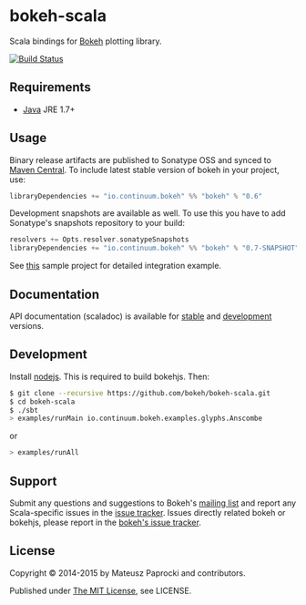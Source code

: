 # bokeh-scala

Scala bindings for [Bokeh][bokeh] plotting library.

[![Build Status][travis]](https://travis-ci.org/bokeh/bokeh-scala)

## Requirements

* [Java](http://wwww.java.com) JRE 1.7+

## Usage

Binary release artifacts are published to Sonatype OSS and synced to [Maven
Central][central]. To include latest stable version of bokeh in your project,
use:

```scala
libraryDependencies += "io.continuum.bokeh" %% "bokeh" % "0.6"
```

Development snapshots are available as well. To use this you have to add
Sonatype's snapshots repository to your build:

```scala
resolvers += Opts.resolver.sonatypeSnapshots
libraryDependencies += "io.continuum.bokeh" %% "bokeh" % "0.7-SNAPSHOT"
```

See [this][sample] sample project for detailed integration example.

## Documentation

API documentation (scaladoc) is available for [stable][api-stable] and
[development][api-devel] versions.

## Development

Install [nodejs][nodejs]. This is required to build bokehjs. Then:

```bash
$ git clone --recursive https://github.com/bokeh/bokeh-scala.git
$ cd bokeh-scala
$ ./sbt
> examples/runMain io.continuum.bokeh.examples.glyphs.Anscombe
```
or
```bash
> examples/runAll
```

## Support

Submit any questions and suggestions to Bokeh's [mailing list][group] and report
any Scala-specific issues in the [issue tracker][issues]. Issues directly related
bokeh or bokehjs, please report in the [bokeh's issue tracker][bokeh-issues].

## License

Copyright &copy; 2014-2015 by Mateusz Paprocki and contributors.

Published under [The MIT License][license], see LICENSE.

[bokeh]: http://bokeh.pydata.org
[central]: http://search.maven.org/#search%7Cga%7C1%7Cbokeh
[sample]: https://github.com/bokeh/bokeh-scala-sample
[api-stable]: https://s3.amazonaws.com/bokeh-scala/docs/2.11/0.6/index.html
[api-devel]: https://s3.amazonaws.com/bokeh-scala/docs/2.11/0.7-SNAPSHOT/index.html
[nodejs]: https://nodejs.org/download/
[group]: https://groups.google.com/a/continuum.io/forum/#!forum/bokeh
[issues]: https://github.com/bokeh/bokeh-scala/issues
[bokeh-issues]: https://github.com/bokeh/bokeh/issues
[travis]: https://api.travis-ci.org/bokeh/bokeh-scala.png?branch=master
[license]: http://www.opensource.org/licenses/mit-license.php
